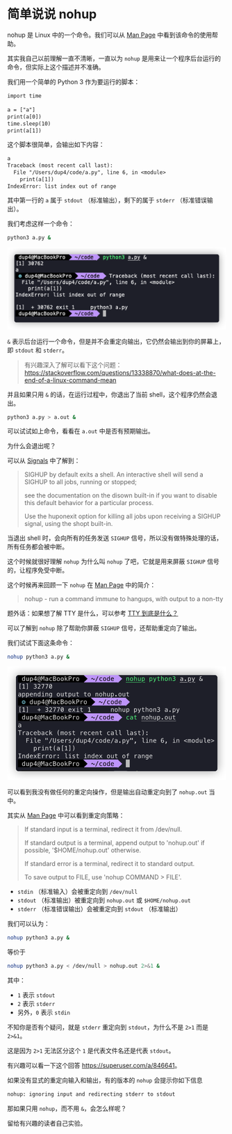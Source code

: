 # 简单说说 nohup

nohup 是 Linux 中的一个命令。我们可以从 [Man Page][man-page] 中看到该命令的使用帮助。

其实我自己以前理解一直不清晰，一直以为 `nohup` 是用来让一个程序后台运行的命令，但实际上这个描述并不准确。

我们用一个简单的 Python 3 作为要运行的脚本：

```python3
import time

a = ["a"]
print(a[0])
time.sleep(10)
print(a[1])
```

这个脚本很简单，会输出如下内容：

```plain
a
Traceback (most recent call last):
  File "/Users/dup4/code/a.py", line 6, in <module>
    print(a[1])
IndexError: list index out of range
```

其中第一行的 `a` 属于 `stdout` （标准输出），剩下的属于 `stderr` （标准错误输出）。

我们考虑这样一个命令：

```bash
python3 a.py &
```

![](./images/iShot_2022-08-29_21.49.33.png)

`&` 表示后台运行一个命令，但是并不会重定向输出，它仍然会输出到你的屏幕上，即 `stdout` 和 `stderr`。

> 有兴趣深入了解可以看下这个问题：<https://stackoverflow.com/questions/13338870/what-does-at-the-end-of-a-linux-command-mean>

并且如果只用 `&` 的话，在运行过程中，你退出了当前 shell，这个程序仍然会退出。

```bash
python3 a.py > a.out &
```

可以试试如上命令，看看在 `a.out` 中是否有预期输出。

为什么会退出呢？

可以从 [Signals](https://linux.die.net/Bash-Beginners-Guide/sect_12_01.html#:~:text=SIGHUP%20by%20default,shopt%20built%2Din.) 中了解到：

> SIGHUP by default exits a shell. An interactive shell will send a SIGHUP to all jobs, running or stopped;
>
> see the documentation on the disown built-in if you want to disable this default behavior for a particular process.
>
> Use the huponexit option for killing all jobs upon receiving a SIGHUP signal, using the shopt built-in.

当退出 shell 时，会向所有的任务发送 `SIGHUP` 信号，所以没有做特殊处理的话，所有任务都会被中断。

这个时候就很好理解 `nohup` 为什么叫 `nohup` 了吧，它就是用来屏蔽 `SIGHUP` 信号的，让程序免受中断。

这个时候再来回顾一下 `nohup` 在 [Man Page](https://linux.die.net/man/1/nohup#:~:text=nohup%20%2D%20run%20a%20command%20immune%20to%20hangups%2C%20with%20output%20to%20a%20non%2Dtty) 中的简介：

> nohup - run a command immune to hangups, with output to a non-tty

题外话：如果想了解 TTY 是什么，可以参考 [TTY 到底是什么？][what-is-tty]

可以了解到 `nohup` 除了帮助你屏蔽 `SIGHUP` 信号，还帮助重定向了输出。

我们试试下面这条命令：

```bash
nohup python3 a.py &
```

![](./images/iShot_2022-08-29_22.07.16.png)

可以看到我没有做任何的重定向操作，但是输出自动重定向到了 `nohup.out` 当中。

其实从 [Man Page](https://linux.die.net/man/1/nohup#:~:text=If%20standard%20input%20is%20a%20terminal%2C%20redirect%20it%20from%20/dev/null.%20If%20standard%20output%20is%20a%20terminal%2C%20append%20output%20to%20%27nohup.out%27%20if%20possible%2C%20%27%24HOME/nohup.out%27%20otherwise.%20If%20standard%20error%20is%20a%20terminal%2C%20redirect%20it%20to%20standard%20output.%20To%20save%20output%20to%20FILE%2C%20use%20%27nohup%20COMMAND%20%3E%20FILE%27.) 中可以看到重定向策略：

> If standard input is a terminal, redirect it from /dev/null.
>
> If standard output is a terminal, append output to 'nohup.out' if possible, '$HOME/nohup.out' otherwise.
>
> If standard error is a terminal, redirect it to standard output.
>
> To save output to FILE, use 'nohup COMMAND > FILE'.

* `stdin` （标准输入）会被重定向到 `/dev/null`
* `stdout` （标准输出）被重定向到 `nohup.out` 或 `$HOME/nohup.out`
* `stderr` （标准错误输出）会被重定向到 `stdout` （标准输出）

我们可以认为：

```bash
nohup python3 a.py &
```

等价于

```bash
nohup python3 a.py < /dev/null > nohup.out 2>&1 &
```

其中：

* `1` 表示 `stdout`
* `2` 表示 `stderr`
* 另外，`0` 表示 `stdin`

不知你是否有个疑问，就是 `stderr` 重定向到 `stdout`，为什么不是 `2>1` 而是 `2>&1`。

这是因为 `2>1` 无法区分这个 `1` 是代表文件名还是代表 `stdout`。

有兴趣可以看一下这个回答 <https://superuser.com/a/846641>。

如果没有显式的重定向输入和输出，有的版本的 `nohup` 会提示你如下信息

```bash
nohup: ignoring input and redirecting stderr to stdout
```

那如果只用 `nohup`，而不用 `&`，会怎么样呢？

留给有兴趣的读者自己实验。

[man-page]: https://linux.die.net/man/1/nohup
[what-is-tty]: https://www.kawabangga.com/posts/4515
